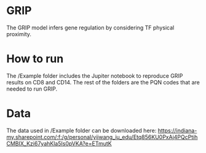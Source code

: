 # GRIP
The GRIP model infers gene regulation by considering TF physical proximity.

# How to run
The /Example folder includes the Jupiter notebook to reproduce GRIP results on CD8 and CD14. The rest of the folders are the PQN codes that are needed to run GRIP. 

# Data
The data used in /Example folder can be downloaded here: https://indiana-my.sharepoint.com/:f:/g/personal/yijwang_iu_edu/Etq856KU0PxAj4PQcPtihCMBIX_Kzi67yahKla5Is0pVKA?e=ETmutK


